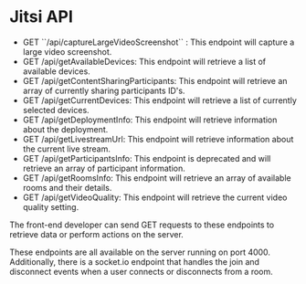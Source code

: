 <h1>Jitsi API</h1>
<ul>
<li> GET ``/api/captureLargeVideoScreenshot`` : This endpoint will capture a large video screenshot. </li>
<li> GET /api/getAvailableDevices: This endpoint will retrieve a list of available devices. </li>
<li> GET /api/getContentSharingParticipants: This endpoint will retrieve an array of currently sharing participants ID's. </li>
<li> GET /api/getCurrentDevices: This endpoint will retrieve a list of currently selected devices. </li>
<li> GET /api/getDeploymentInfo: This endpoint will retrieve information about the deployment. </li>
<li> GET /api/getLivestreamUrl: This endpoint will retrieve information about the current live stream. </li>
<li> GET /api/getParticipantsInfo: This endpoint is deprecated and will retrieve an array of participant information. </li>
<li> GET /api/getRoomsInfo: This endpoint will retrieve an array of available rooms and their details. </li>
<li> GET /api/getVideoQuality: This endpoint will retrieve the current video quality setting. </li>
</ul>
The front-end developer can send GET requests to these endpoints to retrieve data or perform actions on the server.

These endpoints are all available on the server running on port 4000. Additionally, there is a socket.io endpoint that handles the join and disconnect events when a user connects or disconnects from a room.

